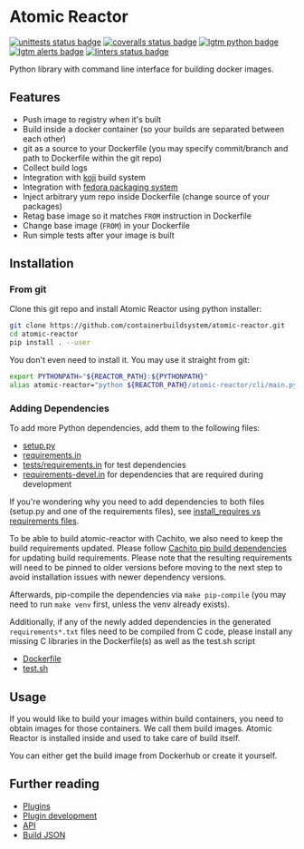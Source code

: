 # Atomic Reactor

[![unittests status badge]][unittests status link]
[![coveralls status badge]][coveralls status link]
[![lgtm python badge]][lgtm python link]
[![lgtm alerts badge]][lgtm alerts link]
[![linters status badge]][linters status link]

Python library with command line interface for building docker images.

## Features

- Push image to registry when it's built
- Build inside a docker container (so your builds are separated between each
  other)
- git as a source to your Dockerfile (you may specify commit/branch and path to
  Dockerfile within the git repo)
- Collect build logs
- Integration with [koji][] build system
- Integration with [fedora packaging system][]
- Inject arbitrary yum repo inside Dockerfile (change source of your packages)
- Retag base image so it matches `FROM` instruction in Dockerfile
- Change base image (`FROM`) in your Dockerfile
- Run simple tests after your image is built

## Installation

### From git

Clone this git repo and install Atomic Reactor using python installer:

```bash
git clone https://github.com/containerbuildsystem/atomic-reactor.git
cd atomic-reactor
pip install . --user
```

You don't even need to install it. You may use it straight from git:

```bash
export PYTHONPATH="${REACTOR_PATH}:${PYTHONPATH}"
alias atomic-reactor="python ${REACTOR_PATH}/atomic-reactor/cli/main.py"
```

### Adding Dependencies

To add more Python dependencies, add them to the following files:

- [setup.py](setup.py)
- [requirements.in](requirements.in)
- [tests/requirements.in](tests/requirements.in) for test dependencies
- [requirements-devel.in](requirements-devel.in) for dependencies that are
  required during development

If you're wondering why you need to add dependencies to both files (setup.py
and one of the requirements files), see [install_requires vs requirements
files](https://packaging.python.org/discussions/install-requires-vs-requirements/).

To be able to build atomic-reactor with Cachito, we also need to keep the
build requirements
updated. Please follow [Cachito pip build dependencies](https://github.com/release-engineering/cachito/blob/master/docs/pip.md#build-dependencies)
for updating build requirements. Please note that the resulting requirements
will need to be pinned to older versions before moving to the next step to
avoid installation issues with newer
dependency versions.

Afterwards, pip-compile the dependencies via `make pip-compile` (you may need to
run `make venv` first, unless the venv already exists).

Additionally, if any of the newly added dependencies in the generated
`requirements*.txt` files need to be compiled from C code, please install any
missing C libraries in the Dockerfile(s) as well as the test.sh script

- [Dockerfile](Dockerfile)
- [test.sh](test.sh)

## Usage

If you would like to build your images within build containers, you need to
obtain images for those containers. We call them build images. Atomic Reactor is
installed inside and used to take care of build itself.

You can either get the build image from Dockerhub or create it yourself.

## Further reading

- [Plugins](https://github.com/containerbuildsystem/atomic-reactor/blob/master/docs/plugins.md)
- [Plugin development](https://github.com/containerbuildsystem/atomic-reactor/blob/master/docs/plugin_development.md)
- [API](https://github.com/containerbuildsystem/atomic-reactor/blob/master/docs/api.md)
- [Build JSON](https://github.com/containerbuildsystem/atomic-reactor/blob/master/docs/build_json.md)

[coveralls status badge]: https://coveralls.io/repos/containerbuildsystem/atomic-reactor/badge.svg?branch=master
[coveralls status link]: https://coveralls.io/r/containerbuildsystem/atomic-reactor?branch=master
[lgtm python badge]: https://img.shields.io/lgtm/grade/python/g/containerbuildsystem/atomic-reactor.svg?logo=lgtm&logoWidth=18
[lgtm python link]: https://lgtm.com/projects/g/containerbuildsystem/atomic-reactor/context:python
[lgtm alerts badge]: https://img.shields.io/lgtm/alerts/g/containerbuildsystem/atomic-reactor.svg?logo=lgtm&logoWidth=18
[lgtm alerts link]: https://lgtm.com/projects/g/containerbuildsystem/atomic-reactor/alerts
[linters status badge]: https://github.com/containerbuildsystem/atomic-reactor/workflows/Linters/badge.svg?branch=master&event=push
[linters status link]: https://github.com/containerbuildsystem/atomic-reactor/actions?query=event%3Apush+branch%3Amaster+workflow%3A%22Linters%22
[unittests status badge]: https://github.com/containerbuildsystem/atomic-reactor/workflows/Unittests/badge.svg?branch=master&event=push
[unittests status link]: https://github.com/containerbuildsystem/atomic-reactor/actions?query=event%3Apush+branch%3Amaster+workflow%3A%22Unittests%22
[koji]: https://github.com/containerbuildsystem/atomic-reactor/blob/master/docs/koji.md
[fedora packaging system]: http://fedoraproject.org/wiki/Package_maintenance_guide
[docker-py]: https://github.com/docker/docker-py
[koji plugin]: https://github.com/containerbuildsystem/atomic-reactor/blob/master/atomic_reactor/plugins/pre_koji.py
[images]: https://github.com/containerbuildsystem/atomic-reactor/tree/master/images
